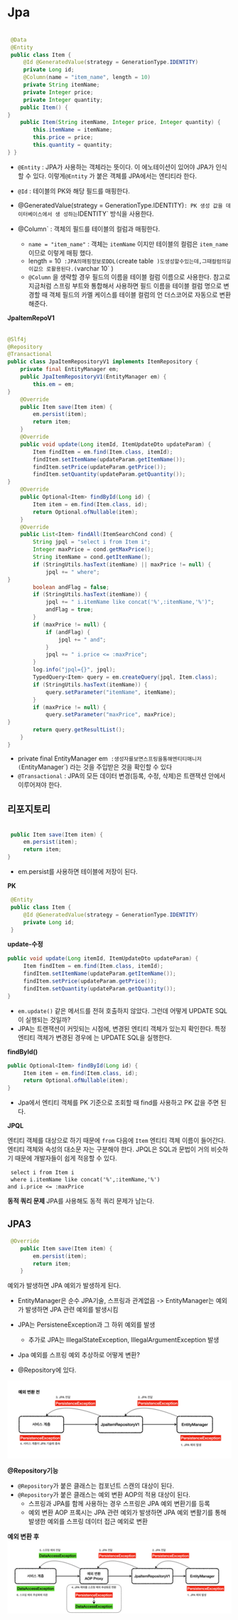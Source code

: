 # Jpa

~~~java

 @Data
 @Entity
 public class Item {
     @Id @GeneratedValue(strategy = GenerationType.IDENTITY)
     private Long id;
     @Column(name = "item_name", length = 10)
     private String itemName;
     private Integer price;
     private Integer quantity;
    public Item() {
}
    public Item(String itemName, Integer price, Integer quantity) {
        this.itemName = itemName;
        this.price = price;
        this.quantity = quantity;
} }
~~~
* `@Entity` : JPA가 사용하는 객체라는 뜻이다. 이 에노테이션이 있어야 JPA가 인식할 수 있다. 이렇게`@Entity` 가 붙은 객체를 JPA에서는 엔티티라 한다.

* `@Id` : 테이블의 PK와 해당 필드를 매핑한다.
* @GeneratedValue(strategy = GenerationType.IDENTITY)` : PK 생성 값을 데이터베이스에서 생
성하는 `IDENTITY` 방식을 사용한다. 
* @Column` : 객체의 필드를 테이블의 컬럼과 매핑한다.
    * `name = "item_name"` : 객체는 `itemName` 이지만 테이블의 컬럼은 `item_name` 이므로 이렇게 매핑 했다.
    * length = 10` :JPA의매핑정보로DDL(`create table` )도생성할수있는데,그때컬럼의길이값으 로활용된다.(`varchar 10` )
    * `@Column` 을 생략할 경우 필드의 이름을 테이블 컬럼 이름으로 사용한다. 참고로 지금처럼 스프링 부트와 통합해서 사용하면 필드 이름을 테이블 컬럼 명으로 변경할 때 객체 필드의 카멜 케이스를 테이블 컬럼의 언 더스코어로 자동으로 변환해준다.

**JpaItemRepoV1**

~~~java

@Slf4j
@Repository
@Transactional
public class JpaItemRepositoryV1 implements ItemRepository {
    private final EntityManager em;
    public JpaItemRepositoryV1(EntityManager em) {
        this.em = em;
}
    @Override
    public Item save(Item item) {
        em.persist(item);
        return item;
    }
    @Override
    public void update(Long itemId, ItemUpdateDto updateParam) {
        Item findItem = em.find(Item.class, itemId);
        findItem.setItemName(updateParam.getItemName());
        findItem.setPrice(updateParam.getPrice());
        findItem.setQuantity(updateParam.getQuantity());
}
    @Override
    public Optional<Item> findById(Long id) {
        Item item = em.find(Item.class, id);
        return Optional.ofNullable(item);
    }
    @Override
    public List<Item> findAll(ItemSearchCond cond) {
        String jpql = "select i from Item i";
        Integer maxPrice = cond.getMaxPrice();
        String itemName = cond.getItemName();
        if (StringUtils.hasText(itemName) || maxPrice != null) {
            jpql += " where";
}
        boolean andFlag = false;
        if (StringUtils.hasText(itemName)) {
            jpql += " i.itemName like concat('%',:itemName,'%')";
            andFlag = true;
        }
        if (maxPrice != null) {
            if (andFlag) {
                jpql += " and";
            }
            jpql += " i.price <= :maxPrice";
        }
        log.info("jpql={}", jpql);
        TypedQuery<Item> query = em.createQuery(jpql, Item.class);
        if (StringUtils.hasText(itemName)) {
            query.setParameter("itemName", itemName);
        }
        if (maxPrice != null) {
            query.setParameter("maxPrice", maxPrice);
}
        return query.getResultList();
    }
}
~~~
* private final EntityManager em` :생성자를보면스프링을통해엔티티매니저(`EntityManager`) 라는 것을 주입받은 것을 확인할 수 있다
* `@Transactional` : JPA의 모든 데이터 변경(등록, 수정, 삭제)은 트랜잭션 안에서 이루어져야 한다. 

## 리포지토리

~~~java

 public Item save(Item item) {
     em.persist(item);
     return item;
}
~~~
* em.persist를 사용하면 테이블에 저장이 된다.

**PK**
~~~java
 @Entity
 public class Item {
     @Id @GeneratedValue(strategy = GenerationType.IDENTITY)
     private Long id;
 }
~~~

**update-수정**

~~~java
public void update(Long itemId, ItemUpdateDto updateParam) {
     Item findItem = em.find(Item.class, itemId);
     findItem.setItemName(updateParam.getItemName());
     findItem.setPrice(updateParam.getPrice());
     findItem.setQuantity(updateParam.getQuantity());
}
~~~
* `em.update()` 같은 메서드를 전혀 호출하지 않았다. 그런데 어떻게 UPDATE SQL이 실행되는 것일까? 
* JPA는 트랜잭션이 커밋되는 시점에, 변경된 엔티티 객체가 있는지 확인한다. 특정 엔티티 객체가 변경된 경우에 는 UPDATE SQL을 실행한다.

**findById()**

~~~java
public Optional<Item> findById(Long id) {
     Item item = em.find(Item.class, id);
     return Optional.ofNullable(item);
}
~~~
* Jpa에서 엔티티 객체를 PK 기준으로 조회할 때 find를 사용하고 PK 값을 주면 된다.

**JPQL**

엔티티 객체를 대상으로 하기 때문에 `from` 다음에 `Item` 엔티티 객체 이름이 들어간다. 엔티티 객체와 속성의 대소문 자는 구분해야 한다.
JPQL은 SQL과 문법이 거의 비슷하기 때문에 개발자들이 쉽게 적응할 수 있다.


~~~JPQL
 select i from Item i
 where i.itemName like concat('%',:itemName,'%')
and i.price <= :maxPrice
~~~

**동적 쿼리 문제**
JPA를 사용해도 동적 쿼리 문제가 남는다.

## JPA3

~~~java
 @Override
    public Item save(Item item) {
        em.persist(item);
        return item;
    }
~~~

예외가 발생하면 JPA 예외가 발생하게 된다.

* EntityManager은 순수 JPA기술, 스프링과 관계없음 -> EntityManager는 예외가 발생하면 JPA 관련 예외를 발생시킴

* JPA는 PersisteneException과 그 하위 예외를 발생
    * 추가로 JPA는 IllegalStateException, IllegalArgumentException 발생
* Jpa 예외를 스프링 예외 추상하로 어떻게 변환?

* @Repository에 있다.

![alt text](image-3.png)

**@Repository기능**

* `@Repository`가 붙은 클래스는 컴포넌트 스캔의 대상이 된다.
* `@Repository`가 붙은 클래스는 예외 변환 AOP의 적용 대상이 된다.
    * 스프링과 JPA를 함께 사용하는 경우 스프링은 JPA 예외 변환기를 등록
    * 예외 변환 AOP 프록시는 JPA 관련 예외가 발생하면 JPA 예외 변활기를 통해 발생한 예외를 스프링 데이터 접근 예외로 변환

**예외 변환 후**
![alt text](image-4.png)


